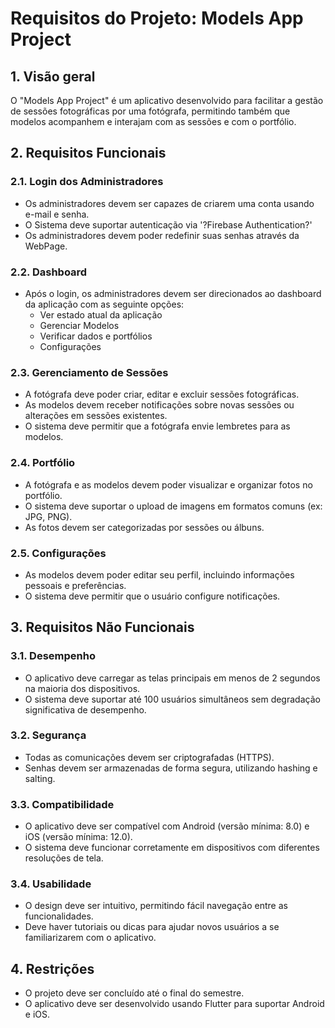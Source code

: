 # Requisitos do Projeto: Models App Project

## 1. Visão geral

O "Models App Project" é um aplicativo desenvolvido para facilitar a gestão de sessões fotográficas por uma fotógrafa, permitindo também que modelos acompanhem e interajam com as sessões e com o portfólio.

## 2. Requisitos Funcionais

### 2.1. Login dos Administradores
  
- Os administradores devem ser capazes de criarem uma conta usando e-mail e senha.
- O Sistema deve suportar autenticação via '?Firebase Authentication?'
- Os administradores devem poder redefinir suas senhas através da WebPage.

### 2.2. Dashboard

- Após o login, os administradores devem ser direcionados ao dashboard da aplicação com as seguinte opções:
  - Ver estado atual da aplicação
  - Gerenciar Modelos
  - Verificar dados e portfólios
  - Configurações

### 2.3. Gerenciamento de Sessões

- A fotógrafa deve poder criar, editar e excluir sessões fotográficas.
- As modelos devem receber notificações sobre novas sessões ou alterações em sessões existentes.
- O sistema deve permitir que a fotógrafa envie lembretes para as modelos.

### 2.4. Portfólio

- A fotógrafa e as modelos devem poder visualizar e organizar fotos no portfólio.
- O sistema deve suportar o upload de imagens em formatos comuns (ex: JPG, PNG).
- As fotos devem ser categorizadas por sessões ou álbuns.

### 2.5. Configurações

- As modelos devem poder editar seu perfil, incluindo informações pessoais e preferências.
- O sistema deve permitir que o usuário configure notificações.

## 3. Requisitos Não Funcionais

### 3.1. Desempenho

- O aplicativo deve carregar as telas principais em menos de 2 segundos na maioria dos dispositivos.
- O sistema deve suportar até 100 usuários simultâneos sem degradação significativa de desempenho.

### 3.2. Segurança

- Todas as comunicações devem ser criptografadas (HTTPS).
- Senhas devem ser armazenadas de forma segura, utilizando hashing e salting.

### 3.3. Compatibilidade

- O aplicativo deve ser compatível com Android (versão mínima: 8.0) e iOS (versão mínima: 12.0).
- O sistema deve funcionar corretamente em dispositivos com diferentes resoluções de tela.

### 3.4. Usabilidade

- O design deve ser intuitivo, permitindo fácil navegação entre as funcionalidades.
- Deve haver tutoriais ou dicas para ajudar novos usuários a se familiarizarem com o aplicativo.

## 4. Restrições

- O projeto deve ser concluído até o final do semestre.
- O aplicativo deve ser desenvolvido usando Flutter para suportar Android e iOS.
